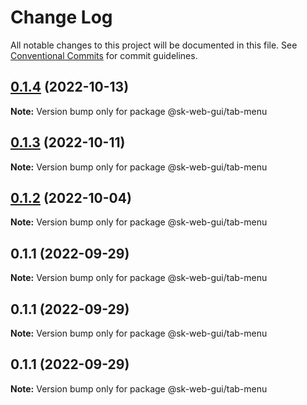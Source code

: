 # Change Log

All notable changes to this project will be documented in this file.
See [Conventional Commits](https://conventionalcommits.org) for commit guidelines.

## [0.1.4](https://github.com/Sundsvallskommun/web-shared-components/compare/@sk-web-gui/tab-menu@0.1.3...@sk-web-gui/tab-menu@0.1.4) (2022-10-13)

**Note:** Version bump only for package @sk-web-gui/tab-menu






## [0.1.3](https://github.com/Sundsvallskommun/web-shared-components/compare/@sk-web-gui/tab-menu@0.1.2...@sk-web-gui/tab-menu@0.1.3) (2022-10-11)

**Note:** Version bump only for package @sk-web-gui/tab-menu






## [0.1.2](https://github.com/Sundsvallskommun/web-shared-components/compare/@sk-web-gui/tab-menu@0.1.1...@sk-web-gui/tab-menu@0.1.2) (2022-10-04)

**Note:** Version bump only for package @sk-web-gui/tab-menu





## 0.1.1 (2022-09-29)

**Note:** Version bump only for package @sk-web-gui/tab-menu





## 0.1.1 (2022-09-29)

**Note:** Version bump only for package @sk-web-gui/tab-menu





## 0.1.1 (2022-09-29)

**Note:** Version bump only for package @sk-web-gui/tab-menu
